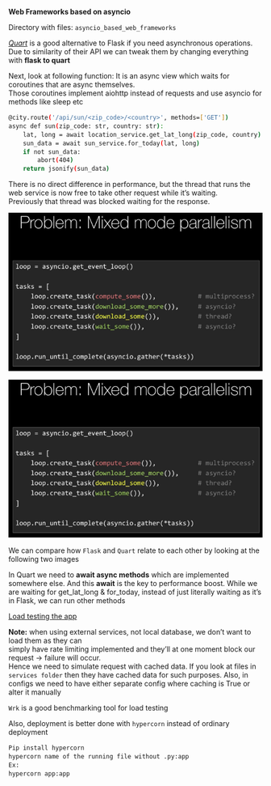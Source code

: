 **Web Frameworks based on asyncio**

Directory with files: `asyncio_based_web_frameworks`

<ins><i>Quart</i></ins> is a good alternative to Flask if you need asynchronous operations.<br>
Due to similarity of their API we can tweak them by changing everything with **flask to quart**

Next, look at following function:
It is an async view which waits for coroutines that are async themselves.<br>
Those coroutines implement aiohttp instead of requests and use asyncio for methods like sleep etc

```bash
@city.route('/api/sun/<zip_code>/<country>', methods=['GET'])
async def sun(zip_code: str, country: str):
	lat, long = await location_service.get_lat_long(zip_code, country)
	sun_data = await sun_service.for_today(lat, long)
	if not sun_data:
		abort(404)
	return jsonify(sun_data)
  ```

There is no direct difference in performance, but the thread that runs the web service is now free to take other request while it’s waiting.<br>
Previously that thread was blocked waiting for the response.

![Alt text](/ImageRepo/Libraries_first.png?raw=true)

![Alt text](/ImageRepo/Libraries_first.png?raw=true)

We can compare how `Flask` and `Quart` relate to each other by looking at the following two images

In Quart we need to **await async methods** which are implemented somewhere else. And this **await** is the key to performance boost. While we are waiting for get_lat_long & for_today, instead of just literally waiting as it’s in Flask, we can run other methods

<ins>Load testing the app</ins>

**Note:** when using external services, not local database, we don’t want to load them as they can<br>
simply have rate limiting implemented and they’ll at one moment block our request -> failure will occur.<br>
Hence we need to simulate request with cached data. If you look at files in `services folder` then they have cached data for such purposes. Also, in configs we need to have either separate config where caching is True or alter it manually

`Wrk` is a good benchmarking tool for load testing

Also, deployment is better done with `hypercorn` instead of ordinary deployment

```bash
Pip install hypercorn
hypercorn name of the running file without .py:app
Ex:
hypercorn app:app
```
